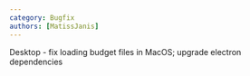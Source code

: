 ```yaml
---
category: Bugfix
authors: [MatissJanis]
---
```


Desktop - fix loading budget files in MacOS; upgrade electron dependencies
